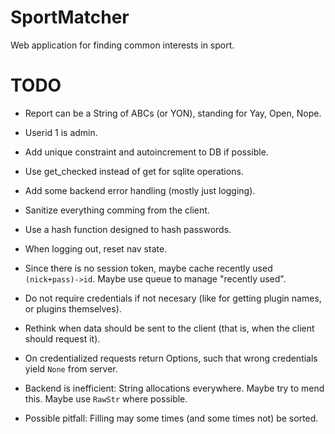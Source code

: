 # SportMatcher

Web application for finding common interests in sport.

# TODO

 - Report can be a String of ABCs (or YON), standing for Yay, Open, Nope.

 - Userid 1 is admin.

 - Add unique constraint and autoincrement to DB if possible.

 - Use get_checked instead of get for sqlite operations.

 - Add some backend error handling (mostly just logging).

 - Sanitize everything comming from the client.

 - Use a hash function designed to hash passwords.

 - When logging out, reset nav state.

 - Since there is no session token, maybe cache recently used `(nick+pass)->id`. Maybe use queue to manage "recently used".

 - Do not require credentials if not necesary (like for getting plugin names, or plugins themselves).

 - Rethink when data should be sent to the client (that is, when the client should request it).

 - On credentialized requests return Options, such that wrong credentials yield `None` from server.

 - Backend is inefficient: String allocations everywhere. Maybe try to mend this. Maybe use `RawStr` where possible.

 - Possible pitfall: Filling may some times (and some times not) be sorted.